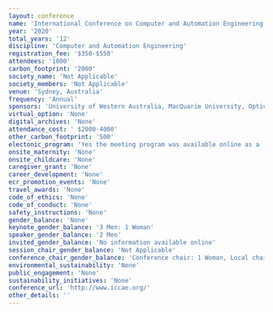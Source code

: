```yaml
---
layout: conference 
name: 'International Conference on Computer and Automation Engineering (ICCAE)'
year: '2020'
total_years: '12'
discipline: 'Computer and Automation Engineering'
registration_fee: '$350-$550'
attendees: '1000'
carbon_footprint: '2000'
society_name: 'Not Applicable'
society_members: 'Not Applicable'
venue: 'Sydney, Australia'
frequency: 'Annual'
sponsors: 'University of Western Australia, MacQuarie University, Optical Communications Research Group at Northumbria University'
virtual_option: 'None'
digital_archives: 'None'
attendance_cost: ' $2000-4000'
other_carbon_footprint: '500'
electonic_program: 'Yes the meeting program was available online as a .pdf file.'
onsite_maternity: 'None'
onsite_childcare: 'None'
caregiver_grant: 'None'
career_development: 'None'
ecr_promotion_events: 'None'
travel_awards: 'None'
code_of_ethics: 'None'
code_of_conduct: 'None'
safety_instructions: 'None'
gender_balance: 'None'
keynote_gender_balance: '3 Men: 1 Woman'
speaker_gender_balance: '2 Men'
invited_gender_balance: 'No information available online'
session_chair_gender_balance: 'Not Applicable'
conference_chair_gender_balance: 'Conference chair: 1 Woman, Local chair: 1 Man, Conference program chairs: 3 Men'
environmental_sustainability: 'None'
public_engagement: 'None'
sustainability_initiatives: 'None'
conference_url: 'http://www.iccae.org/'
other_details: ''
---
```

